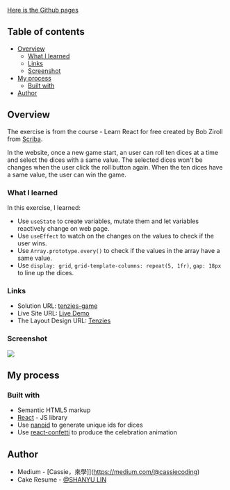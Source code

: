 [Here is the Github pages](https://12cassie34.github.io/tenzies-game/) 

## Table of contents

- [Overview](#overview)
  - [What I learned](#what-i-learned)
  - [Links](#links)
  - [Screenshot](#screenshot)
- [My process](#my-process)
  - [Built with](#built-with)
- [Author](#author)

## Overview
The exercise is from the course - Learn React for free created by Bob Ziroll from [Scriba](https://scrimba.com/).

In the website, once a new game start, an user can roll ten dices at a time and select the dices with a same value. The selected dices won't be changes when the user click the roll button again. When the ten dices have a same value, the user can win the game.

### What I learned
In this exercise, I learned:
- Use `useState` to create variables, mutate them and let variables reactively change on web page.
- Use `useEffect` to watch on the changes on the values to check if the user wins.
- Use `Array.prototype.every()` to check if the values in the array have a same value.
- Use `display: grid`, `grid-template-columns: repeat(5, 1fr)`, `gap: 18px` to line up the dices.

### Links
- Solution URL: [tenzies-game](https://github.com/12cassie34/tenzies-game)
- Live Site URL: [Live Demo](https://12cassie34.github.io/tenzies-game/)
- The Layout Design URL: [Tenzies](https://www.figma.com/file/FqsxRUhAaXM4ezddQK0CdR/Tenzies)

### Screenshot

![](https://i.imgur.com/iiNp2Qb.png)


## My process

### Built with

- Semantic HTML5 markup
- [React](https://reactjs.org/) - JS library
- Use [nanoid](https://www.npmjs.com/package/nanoid) to generate unique ids for dices
- Use [react-confetti](https://www.npmjs.com/package/react-confetti) to produce the celebration animation

## Author

- Medium - [Cassie，來學]](https://medium.com/@cassiecoding)
- Cake Resume - [@SHANYU LIN](https://www.cakeresume.com/me/shanyu-lin)
